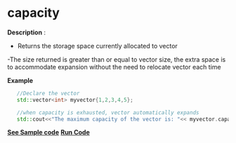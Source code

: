 # capacity

**Description** :
- Returns the storage space currently allocated to vector

-The size returned is greater than or equal to vector size, the extra space is to accommodate expansion without the need to relocate vector each time

**Example**
```cpp
   //Declare the vector
   std::vector<int> myvector{1,2,3,4,5};

   //when capacity is exhausted, vector automatically expands
   std::cout<<"The maximum capacity of the vector is: "<< myvector.capacity();

```
**[See Sample code](../snippets/vector/capacity.cpp)**
**[Run Code](https://rextester.com/ZVN24902)**

	


